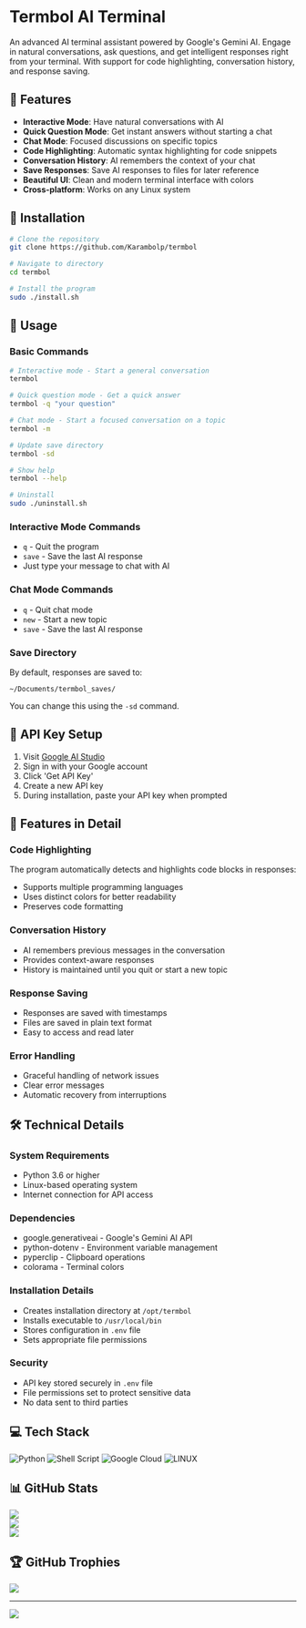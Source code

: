 # Termbol AI Terminal

An advanced AI terminal assistant powered by Google's Gemini AI. Engage in natural conversations, ask questions, and get intelligent responses right from your terminal. With support for code highlighting, conversation history, and response saving.

## 🌟 Features

- **Interactive Mode**: Have natural conversations with AI
- **Quick Question Mode**: Get instant answers without starting a chat
- **Chat Mode**: Focused discussions on specific topics
- **Code Highlighting**: Automatic syntax highlighting for code snippets
- **Conversation History**: AI remembers the context of your chat
- **Save Responses**: Save AI responses to files for later reference
- **Beautiful UI**: Clean and modern terminal interface with colors
- **Cross-platform**: Works on any Linux system

## 💫 Installation

```bash
# Clone the repository
git clone https://github.com/Karambolp/termbol

# Navigate to directory
cd termbol

# Install the program
sudo ./install.sh
```

## 🚀 Usage

### Basic Commands
```bash
# Interactive mode - Start a general conversation
termbol

# Quick question mode - Get a quick answer
termbol -q "your question"

# Chat mode - Start a focused conversation on a topic
termbol -m

# Update save directory
termbol -sd

# Show help
termbol --help

# Uninstall
sudo ./uninstall.sh
```

### Interactive Mode Commands
- `q` - Quit the program
- `save` - Save the last AI response
- Just type your message to chat with AI

### Chat Mode Commands
- `q` - Quit chat mode
- `new` - Start a new topic
- `save` - Save the last AI response

### Save Directory
By default, responses are saved to:
```
~/Documents/termbol_saves/
```
You can change this using the `-sd` command.

## 🔑 API Key Setup
1. Visit [Google AI Studio](https://aistudio.google.com)
2. Sign in with your Google account
3. Click 'Get API Key'
4. Create a new API key
5. During installation, paste your API key when prompted

## 🎨 Features in Detail

### Code Highlighting
The program automatically detects and highlights code blocks in responses:
- Supports multiple programming languages
- Uses distinct colors for better readability
- Preserves code formatting

### Conversation History
- AI remembers previous messages in the conversation
- Provides context-aware responses
- History is maintained until you quit or start a new topic

### Response Saving
- Responses are saved with timestamps
- Files are saved in plain text format
- Easy to access and read later

### Error Handling
- Graceful handling of network issues
- Clear error messages
- Automatic recovery from interruptions

## 🛠️ Technical Details

### System Requirements
- Python 3.6 or higher
- Linux-based operating system
- Internet connection for API access

### Dependencies
- google.generativeai - Google's Gemini AI API
- python-dotenv - Environment variable management
- pyperclip - Clipboard operations
- colorama - Terminal colors

### Installation Details
- Creates installation directory at `/opt/termbol`
- Installs executable to `/usr/local/bin`
- Stores configuration in `.env` file
- Sets appropriate file permissions

### Security
- API key stored securely in `.env` file
- File permissions set to protect sensitive data
- No data sent to third parties

## 💻 Tech Stack
![Python](https://img.shields.io/badge/python-3670A0?style=for-the-badge&logo=python&logoColor=ffdd54)
![Shell Script](https://img.shields.io/badge/shell_script-%23121011.svg?style=for-the-badge&logo=gnu-bash&logoColor=white)
![Google Cloud](https://img.shields.io/badge/Google%20Cloud-%234285F4.svg?style=for-the-badge&logo=google-cloud&logoColor=white)
![LINUX](https://img.shields.io/badge/Linux-FCC624?style=for-the-badge&logo=linux&logoColor=black)

## 📊 GitHub Stats
![](https://github-readme-stats.vercel.app/api?username=karambolp&theme=dark&hide_border=false&include_all_commits=false&count_private=false)<br/>
![](https://github-readme-streak-stats.herokuapp.com/?user=karambolp&theme=dark&hide_border=false)<br/>
![](https://github-readme-stats.vercel.app/api/top-langs/?username=karambolp&theme=dark&hide_border=false&include_all_commits=false&count_private=false&layout=compact)

## 🏆 GitHub Trophies
![](https://github-profile-trophy.vercel.app/?username=karambolp&theme=radical&no-frame=false&no-bg=true&margin-w=4)

---
[![](https://visitcount.itsvg.in/api?id=karambolp&icon=0&color=0)](https://visitcount.itsvg.in)

<!-- Proudly created with GPRM ( https://gprm.itsvg.in ) --> 